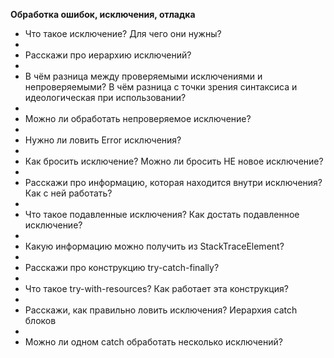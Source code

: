 **Обработка ошибок, исключения, отладка**

* Что такое исключение? Для чего они нужны?
* 
* Расскажи про иерархию исключений?
* 
* В чём разница между проверяемыми исключениями и непроверяемыми? В чём разница с точки зрения синтаксиса и идеологическая при использовании?
* 
* Можно ли обработать непроверяемое исключение?
* 
* Нужно ли ловить Error исключения?
* 
* Как бросить исключение? Можно ли бросить НЕ новое исключение?
* 
* Расскажи про информацию, которая находится внутри исключения? Как с ней работать?
* 
* Что такое подавленные исключения? Как достать подавленное исключение?
* 
* Какую информацию можно получить из StackTraceElement?
* 
* Расскажи про конструкцию try-catch-finally?
* 
* Что такое try-with-resources? Как работает эта конструкция?
* 
* Расскажи, как правильно ловить исключения? Иерархия catch блоков
* 
* Можно ли одном catch обработать несколько исключений?